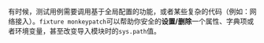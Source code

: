 有时候，测试用例需要调用基于全局配置的功能，或者某些复杂的代码（例如：网络接入）。`fixture monkeypatch`可以帮助你安全的**设置/删除**一个属性、字典项或者环境变量，甚至改变导入模块时的`sys.path`值。
